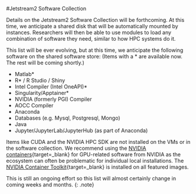 #Jetstream2 Software Collection

Details on the Jetstream2 Software Collection will be forthcoming. At this time, we anticipate a shared disk that will be automatically mounted by instances. Researchers will then be able to use modules to load any combination of software they need, similar to how HPC systems do it.

This list will be ever evolving, but at this time, we anticipate the following software on the shared software store: (Items with a \* are available now. The rest will be coming shortly.)

* Matlab\*
* R\* / R Studio / Shiny
* Intel Compiler (Intel OneAPI)\*
* Singularity/Apptainer\*
* NVIDIA (formerly PGI) Compiler
* AOCC Compiler
* Anaconda
* Databases (e.g. Mysql, Postgresql, Mongo)
* Java
* Jupyter/JupyterLab/JupyterHub (as part of Anaconda)

Items like CUDA and the NVIDIA HPC SDK are not installed on the VMs or in the software collection. We recommend using the [NVIDIA containers](https://catalog.ngc.nvidia.com/containers){target=_blank} for GPU-related software from NVIDIA as the ecosystem can often be problematic for individual local installations. The [NVIDIA Container Toolkit](https://docs.nvidia.com/datacenter/cloud-native/container-toolkit/overview.html){target=_blank} is installed on all featured images.

This is still an ongoing effort so this list will almost certainly change in coming weeks and months.
{: .note}
